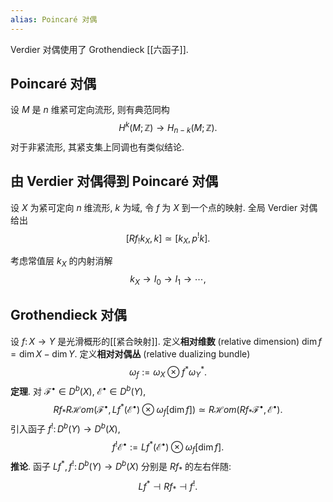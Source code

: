 ```yaml
---
alias: Poincaré 对偶
---
```


Verdier 对偶使用了 Grothendieck [[六函子]].

## Poincaré 对偶

设 $M$ 是 $n$ 维紧可定向流形, 则有典范同构
$$
H^k(M;\mathbb{Z})\to H_{n-k}(M;\mathbb{Z}).
$$
对于非紧流形, 其紧支集上同调也有类似结论.

## 由 Verdier 对偶得到 Poincaré 对偶

设 $X$ 为紧可定向 $n$ 维流形, $k$ 为域, 令 $f$ 为 $X$ 到一个点的映射. 全局 Verdier 对偶给出
$$
[Rf_! k_X,k] \simeq [k_X,p^! k].
$$

考虑常值层 $k_X$ 的内射消解
$$
k_X \to I_0 \to I_1 \to \cdots,
$$

## Grothendieck 对偶

设 $f\colon X\to Y$ 是光滑概形的[[紧合映射]]. 定义**相对维数** (relative dimension) $\dim f = \dim X - \dim Y$. 定义**相对对偶丛** (relative dualizing bundle)
$$
\omega_f := \omega_X \otimes f^* \omega_Y^*.
$$
**定理**. 对 $\mathcal F^\bullet \in D^b(X)$, $\mathcal E^\bullet\in D^b(Y)$,
$$
Rf_* R\mathcal Hom(\mathcal F^\bullet, Lf^* (\mathcal E^{\bullet})\otimes \omega_f [\dim f]) \simeq R \mathcal Hom(Rf_* \mathcal F^\bullet, \mathcal E^\bullet).
$$
引入函子 $f^!\colon D^b(Y)\to D^b(X)$,
$$
f^! \mathcal E^\bullet := Lf^* (\mathcal E^\bullet) \otimes \omega_f [\dim f].
$$
**推论**. 函子 $Lf^*, f^!\colon D^b(Y)\to D^b(X)$ 分别是 $Rf_*$ 的左右伴随:
$$
Lf^* \dashv Rf_* \dashv f^!.
$$
